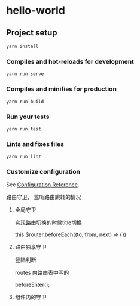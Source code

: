 # hello-world

## Project setup
```
yarn install
```

### Compiles and hot-reloads for development
```
yarn run serve
```

### Compiles and minifies for production
```
yarn run build
```

### Run your tests
```
yarn run test
```

### Lints and fixes files
```
yarn run lint
```

### Customize configuration
See [Configuration Reference](https://cli.vuejs.org/config/).




<!-- 嵌套路由 -->

路由守卫， 监听路由跳转的情况



1. 全局守卫

    实现路由切换的时候title切换

    this.$router.beforeEach((to, from, next) => {})

2. 路由独享守卫

    登陆判断

    routes 内路由表中写的

    beforeEnter();

3. 组件内的守卫






